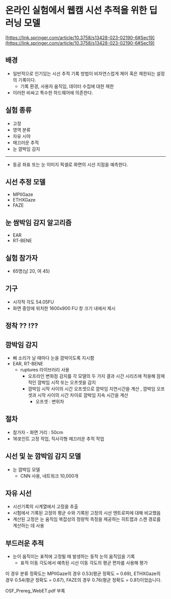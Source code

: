 # 온라인 실험에서 웹캠 시선 추적을 위한 딥 러닝 모델

[https://link.springer.com/article/10.3758/s13428-023-02190-6#Sec19](https://link.springer.com/article/10.3758/s13428-023-02190-6#Sec19)

## 배경

- 일반적으로 인기있는 시선 추적 기록 방법이 비자연스럽게 제어 혹은 제한되는 설정의 기록이다.
    - 기록 환경, 사용자 움직임, 데이터 수집에 대한 제한
- 이러한 비싸고 특수한 하드웨어에 의존한다.

## 실험 종류

- 고정
- 영역 분류
- 자유 시야
- 매끄러운 추적
- 눈 깜박임 감지

---

- 동공 좌표 또는 눈 이미지 픽셀로 화면의 시선 지점을 예측한다.

## 시선 추정 모델

- MPIIGaze
- ETHXGaze
- FAZE

## 눈 쌈박임 감지 알고리즘

- EAR
- RT-BENE

## 실험 참가자

- 65명(남 20, 여 45)

## 기구

- 시각적 각도 54.05FU
- 화면 중앙에 위치한 1600x900 FU 창 크기 내에서 제시

## 정착 ?? !??

## 깜박임 감지

- 삐 소리가 날 때마다 눈을 깜박이도록 지시함
- EAR, RT-BENE
    - ruptures 라이브러리 사용
        - 오프라인 변화점 감지를 각 모델의 두 가지 결과 시간 시리즈에 적용해 잠재적인 깜박임 시작 또는 오프셋을 감지
        - 깜박임 시작 사이의 시간 오프셋으로 깜박임 지연시간을 계산 , 깜박임 오프셋과 시작 사이의 시간 차이로 깜박임 지속 시간을 계산
            - 오프셋 : 변위차

## 절차

- 참가자 - 화면 거리 : 50cm
- 16포인트 고정 작업, 직사각형 매끄러운 추적 작업

## 시선 및 눈 깜박임 감지 모델

- 눈 깜박임 모델
    - CNN 사용, 네트워크 10,000개

## 자유 시선

- 시선기록의 시계열에서 고정을 추출
- 시험에서 기록된 고정의 평균 수와 기록된 고정의 시선 엔트로피에 대해 비교했음
- 계산된 고정은 눈 움직임 복잡성의 정량적 측정을 제공하는 히트맵과 스캔 경로를 계산하는 데 사용

## 부드러운 추적

- 눈이 움직이는 표적에 고정될 때 발생하는 동적 눈의 움직임을 기록
    - 표적 이동 각도에서 예측된 시선 이동 각도의 평균 편차를 사용해 평가
    

이 경우 분류 정확도는 MPIIGaze의 경우 0.53(평균 정확도 = 0.69), ETHXGaze의 경우 0.54(평균 정확도 = 0.67), FAZE의 경우 0.76(평균 정확도 = 0.81)이었습니다.

OSF_Prereg_WebET.pdf 부록
